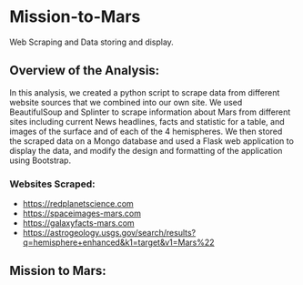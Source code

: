 # Mission-to-Mars
Web Scraping and Data storing and display. 

## Overview of the Analysis: 
In this analysis, we created a python script to scrape data from different website sources that we combined into our own site. We used BeautifulSoup and Splinter to scrape information about Mars from different sites including current News headlines, facts and statistic for a table, and images of the surface and of each of the 4 hemispheres. We then stored the scraped data on a Mongo database and used a Flask web application to display the data, and modify the design and formatting of the application using Bootstrap.

### Websites Scraped: 
- https://redplanetscience.com
- https://spaceimages-mars.com
- https://galaxyfacts-mars.com
- https://astrogeology.usgs.gov/search/results?q=hemisphere+enhanced&k1=target&v1=Mars%22

## Mission to Mars:
